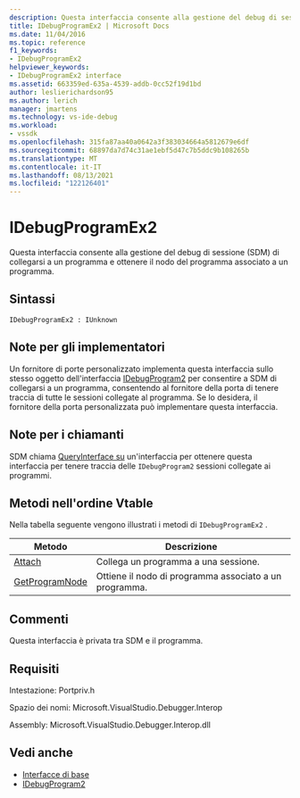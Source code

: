 ```yaml
---
description: Questa interfaccia consente alla gestione del debug di sessione (SDM) di collegarsi a un programma e ottenere il nodo del programma associato a un programma.
title: IDebugProgramEx2 | Microsoft Docs
ms.date: 11/04/2016
ms.topic: reference
f1_keywords:
- IDebugProgramEx2
helpviewer_keywords:
- IDebugProgramEx2 interface
ms.assetid: 663359ed-635a-4539-addb-0cc52f19d1bd
author: leslierichardson95
ms.author: lerich
manager: jmartens
ms.technology: vs-ide-debug
ms.workload:
- vssdk
ms.openlocfilehash: 315fa87aa40a0642a3f383034664a5812679e6df
ms.sourcegitcommit: 68897da7d74c31ae1ebf5d47c7b5ddc9b108265b
ms.translationtype: MT
ms.contentlocale: it-IT
ms.lasthandoff: 08/13/2021
ms.locfileid: "122126401"
---
```

# <a name="idebugprogramex2"></a>IDebugProgramEx2
Questa interfaccia consente alla gestione del debug di sessione (SDM) di collegarsi a un programma e ottenere il nodo del programma associato a un programma.

## <a name="syntax"></a>Sintassi

```
IDebugProgramEx2 : IUnknown
```

## <a name="notes-for-implementers"></a>Note per gli implementatori
 Un fornitore di porte personalizzato implementa questa interfaccia sullo stesso oggetto dell'interfaccia [IDebugProgram2](../../../extensibility/debugger/reference/idebugprogram2.md) per consentire a SDM di collegarsi a un programma, consentendo al fornitore della porta di tenere traccia di tutte le sessioni collegate al programma. Se lo desidera, il fornitore della porta personalizzata può implementare questa interfaccia.

## <a name="notes-for-callers"></a>Note per i chiamanti
 SDM chiama [QueryInterface su](/cpp/atl/queryinterface) un'interfaccia per ottenere questa interfaccia per tenere traccia delle `IDebugProgram2` sessioni collegate ai programmi.

## <a name="methods-in-vtable-order"></a>Metodi nell'ordine Vtable
 Nella tabella seguente vengono illustrati i metodi di `IDebugProgramEx2` .

|Metodo|Descrizione|
|------------|-----------------|
|[Attach](../../../extensibility/debugger/reference/idebugprogramex2-attach.md)|Collega un programma a una sessione.|
|[GetProgramNode](../../../extensibility/debugger/reference/idebugprogramex2-getprogramnode.md)|Ottiene il nodo di programma associato a un programma.|

## <a name="remarks"></a>Commenti
 Questa interfaccia è privata tra SDM e il programma.

## <a name="requirements"></a>Requisiti
 Intestazione: Portpriv.h

 Spazio dei nomi: Microsoft.VisualStudio.Debugger.Interop

 Assembly: Microsoft.VisualStudio.Debugger.Interop.dll

## <a name="see-also"></a>Vedi anche
- [Interfacce di base](../../../extensibility/debugger/reference/core-interfaces.md)
- [IDebugProgram2](../../../extensibility/debugger/reference/idebugprogram2.md)
